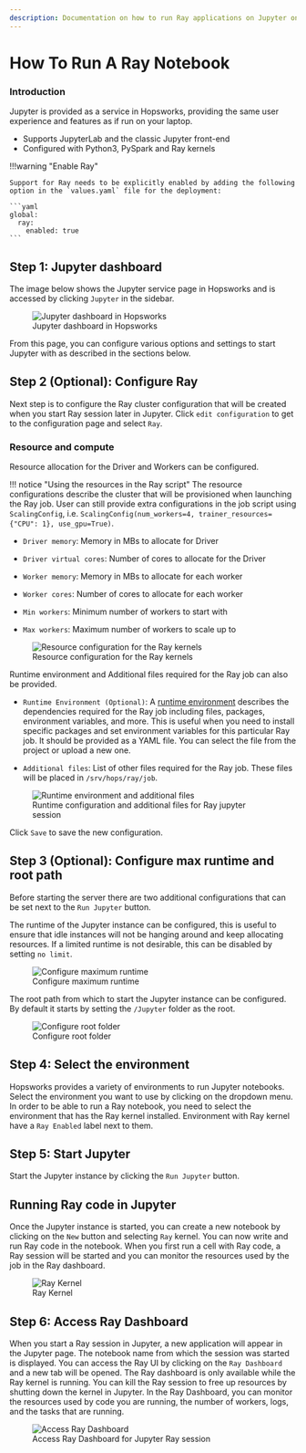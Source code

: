 ```yaml
---
description: Documentation on how to run Ray applications on Jupyter on Hopsworks.
---
```

# How To Run A Ray Notebook

### Introduction

Jupyter is provided as a service in Hopsworks, providing the same user experience and features as if run on your laptop.

* Supports JupyterLab and the classic Jupyter front-end
* Configured with Python3, PySpark and Ray kernels

!!!warning "Enable Ray"

    Support for Ray needs to be explicitly enabled by adding the following option in the `values.yaml` file for the deployment:
    
    ```yaml
    global:
      ray:
        enabled: true
    ```

## Step 1: Jupyter dashboard

The image below shows the Jupyter service page in Hopsworks and is accessed by clicking `Jupyter` in the sidebar.

<p align="center">
  <figure>
    <img src="../../../../assets/images/guides/jupyter/jupyter_overview.png" alt="Jupyter dashboard in Hopsworks">
    <figcaption>Jupyter dashboard in Hopsworks</figcaption>
  </figure>
</p>

From this page, you can configure various options and settings to start Jupyter with as described in the sections below.

## Step 2 (Optional): Configure Ray

Next step is to configure the Ray cluster configuration that will be created when you start Ray session later in 
Jupyter. Click `edit configuration` to get to the configuration page and select `Ray`.

### Resource and compute

Resource allocation for the Driver and Workers can be configured.

!!! notice "Using the resources in the Ray script"
    The resource configurations describe the cluster that will be provisioned when launching the Ray job. User can still 
    provide extra configurations in the job script using `ScalingConfig`, i.e. `ScalingConfig(num_workers=4, trainer_resources={"CPU": 1}, use_gpu=True)`.

* `Driver memory`: Memory in MBs to allocate for Driver

* `Driver virtual cores`: Number of cores to allocate for the Driver

* `Worker memory`: Memory in MBs to allocate for each worker

* `Worker cores`: Number of cores to allocate for each worker

* `Min workers`: Minimum number of workers to start with

* `Max workers`: Maximum number of workers to scale up to

<p align="center">
  <figure>
    <img src="../../../../assets/images/guides/jupyter/ray_resource_and_compute.png" alt="Resource configuration for 
the Ray kernels">
    <figcaption>Resource configuration for the Ray kernels</figcaption>
  </figure>
</p>

Runtime environment and Additional files required for the Ray job can also be provided.

* `Runtime Environment (Optional)`:  A [runtime environment](https://docs.ray.io/en/latest/ray-core/handling-dependencies.html#runtime-environments) describes the dependencies required for the Ray job including files, packages, environment variables, and more. This is useful when you need to install specific packages and set environment variables for this particular Ray job. It should be provided as a YAML file. You can select the file from the project or upload a new one.


* `Additional files`: List of other files required for the Ray job. These files will be placed in `/srv/hops/ray/job`.

<p align="center">
  <figure>
    <img src="../../../../assets/images/guides/jobs/ray_runtime_env_and_additional_files.png" alt="Runtime 
environment and additional files">
    <figcaption>Runtime configuration and additional files for Ray jupyter session</figcaption>
  </figure>
</p>


Click `Save` to save the new configuration.

## Step 3 (Optional): Configure max runtime and root path

Before starting the server there are two additional configurations that can be set next to the `Run Jupyter` button.

The runtime of the Jupyter instance can be configured, this is useful to ensure that idle instances will not be hanging around and keep allocating resources. If a limited runtime is not desirable, this can be disabled by setting `no limit`.

<p align="center">
  <figure>
    <img src="../../../../assets/images/guides/jupyter/configure_shutdown.png" alt="Configure maximum runtime">
    <figcaption>Configure maximum runtime</figcaption>
  </figure>
</p>

The root path from which to start the Jupyter instance can be configured. By default it starts by setting the `/Jupyter` folder as the root.

<p align="center">
  <figure>
    <img src="../../../../assets/images/guides/jupyter/start_from_folder.png" alt="Configure root folder">
    <figcaption>Configure root folder</figcaption>
  </figure>
</p>

## Step 4: Select the environment
Hopsworks provides a variety of environments to run Jupyter notebooks. Select the environment you want to use by clicking on the dropdown menu.
In order to be able to run a Ray notebook, you need to select the environment that has the Ray kernel installed. 
Environment with Ray kernel have a `Ray Enabled` label next to them.

## Step 5: Start Jupyter

Start the Jupyter instance by clicking the `Run Jupyter` button.

## Running Ray code in Jupyter
Once the Jupyter instance is started, you can create a new notebook by clicking on the `New` button and selecting 
`Ray` kernel. You can now write and run Ray code in the notebook. When you first run a cell with Ray code, a Ray session will be started and you can monitor the resources used by the job in the Ray dashboard.

<p align="center">
  <figure>
    <img src="../../../../assets/images/guides/jupyter/ray_kernel.png" alt="Ray Kernel">
    <figcaption>Ray Kernel</figcaption>
  </figure>
</p>

## Step 6: Access Ray Dashboard

When you start a Ray session in Jupyter, a new application will appear in the Jupyter page.
The notebook name from which the session was started is displayed. You can access the Ray UI by clicking on the `Ray Dashboard` and a new 
tab will be opened. The Ray dashboard is only available while the Ray kernel is running. 
You can kill the Ray session to free up resources by shutting down the kernel in Jupyter. 
In the Ray Dashboard, you can monitor the resources used  by code you are running, the number of workers, logs, and the tasks that are running.

<p align="center">
  <figure>
    <img src="../../../../assets/images/guides/jupyter/ray_jupyter_notebook_session.png" alt="Access Ray Dashboard">
    <figcaption>Access Ray Dashboard for Jupyter Ray session</figcaption>
  </figure>
</p>